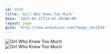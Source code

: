 ```yaml
---
id: 1534
title: 'Girl Who Knew Too Much'
date: '2023-03-17T13:45:20+00:00'
layout: page
guid: 'http://new.andydixon.com/?page_id=1534'
---
```


![Girl Who Knew Too Much](https://i0.wp.com/assets.g8x2.ldn.idrivee2-23.com/posters/Girl%20Who%20Knew%20Too%20Much%2001.jpg?w=1200&ssl=1 "Girl Who Knew Too Much")  
![Girl Who Knew Too Much](https://i0.wp.com/assets.g8x2.ldn.idrivee2-23.com/posters/Girl%20Who%20Knew%20Too%20Much%2002.jpg?w=1200&ssl=1 "Girl Who Knew Too Much")